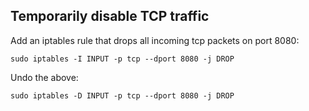 
## Temporarily disable TCP traffic

Add an iptables rule that drops all incoming tcp packets on port 8080:

    sudo iptables -I INPUT -p tcp --dport 8080 -j DROP

Undo the above:

    sudo iptables -D INPUT -p tcp --dport 8080 -j DROP
